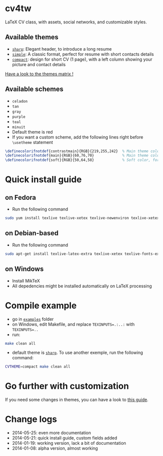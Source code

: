 cv4tw
=====

LaTeX CV class, with assets, social networks, and customizable styles.

Available themes
----------------
* [`sharp`](examples/sample-jules-verne-sharp.pdf): Elegant header, to introduce a long resume 
* [`simple`](examples/sample-jules-verne-simple.pdf): A classic format, perfect for resume with short contacts details
* [`compact`](examples/sample-jules-verne-compact.pdf): design for short CV (1 page), with a left column showing your picture and contact details 

[Have a look to the themes matrix !](http://cv4tw.6kt.eu/themes-matrix.html)

Available schemes
-----------------
* `celadon`
* `tan`
* `gray`
* `purple`
* `teal`
* `minuit`
* Default theme is red
* If you want a custom scheme, add the following lines right before `\usetheme` statement
```tex
\definecolorifnotdef{contrastmain}{RGB}{219,255,242}  % Main theme color in contrast mode
\definecolorifnotdef{main}{RGB}{60,76,70}             % Main theme color
\definecolorifnotdef{soft}{RGB}{50,64,58}             % Soft color, for title
```

Quick install guide
===================

on Fedora
---------
* Run the following command
```bash
sudo yum install texlive texlive-xetex texlive-newenviron texlive-xetex-def texlive-xstring texlive-lastpage texlive-libertine texlive-euenc texlive-pbox texlive-needspace texlive-fontawesome fontawesome-fonts texlive-realboxes
```

on Debian-based
---------------
* Run the following command
```bash
sudo apt-get install texlive-latex-extra texlive-xetex texlive-fonts-extra fonts-linuxlibertine
```

on Windows
----------
* Install MikTeX
* All depedencies might be installed automatically on LaTeX processing

Compile example
===============
* go in [`examples`](examples) folder
* on Windows, edit Makefile, and replace `TEXINPUTS=.:..:` with `TEXINPUTS=..`
* run: 
```bash
make clean all
```
* default theme is [`sharp`](examples/sample-jules-verne-sharp.pdf). To use another exemple, run the following command:
```bash
CVTHEME=compact make clean all
```

Go further with customization
=============================
If you need some changes in themes, you can have a look to [this guide](CUSTOMIZE.md).

Change logs
===========
* 2014-05-25: even more documentation
* 2014-05-21: quick install guide, custom fields added
* 2014-01-19: working version, lack a bit of documentation
* 2014-01-08: alpha version, almost working

